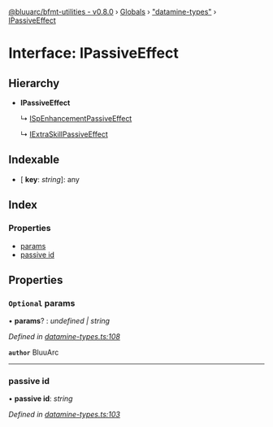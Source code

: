 [@bluuarc/bfmt-utilities - v0.8.0](../README.md) › [Globals](../globals.md) › ["datamine-types"](../modules/_datamine_types_.md) › [IPassiveEffect](_datamine_types_.ipassiveeffect.md)

# Interface: IPassiveEffect

## Hierarchy

* **IPassiveEffect**

  ↳ [ISpEnhancementPassiveEffect](_datamine_types_.ispenhancementpassiveeffect.md)

  ↳ [IExtraSkillPassiveEffect](_datamine_types_.iextraskillpassiveeffect.md)

## Indexable

* \[ **key**: *string*\]: any

## Index

### Properties

* [params](_datamine_types_.ipassiveeffect.md#optional-params)
* [passive id](_datamine_types_.ipassiveeffect.md#passive-id)

## Properties

### `Optional` params

• **params**? : *undefined | string*

*Defined in [datamine-types.ts:108](https://github.com/BluuArc/bfmt-utilities/blob/master/src/datamine-types.ts#L108)*

**`author`** BluuArc

___

###  passive id

• **passive id**: *string*

*Defined in [datamine-types.ts:103](https://github.com/BluuArc/bfmt-utilities/blob/master/src/datamine-types.ts#L103)*
